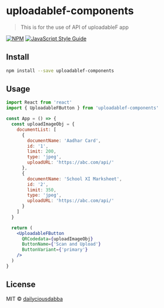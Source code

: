 # uploadablef-components

> This is for the use of API of uploadableF app

[![NPM](https://img.shields.io/npm/v/uploadablef-components.svg)](https://www.npmjs.com/package/uploadablef-components) [![JavaScript Style Guide](https://img.shields.io/badge/code_style-standard-brightgreen.svg)](https://standardjs.com)

## Install

```bash
npm install --save uploadablef-components
```

## Usage

```jsx
import React from 'react'
import { UploadableFButton } from 'uploadablef-components'

const App = () => {
  const uploadImageObj = {
    documentList: [
      {
        documentName: 'Aadhar Card',
        id: '1',
        limit: 200,
        type: 'jpeg',
        uploadURL: 'https://abc.com/api/'
      },
      {
        documentName: 'School XI Marksheet',
        id: '2',
        limit: 350,
        type: 'jpeg',
        uploadURL: 'https://abc.com/api/'
      }
    ]
  }

  return (
    <UploadableFButton
      QRCodedata={uploadImageObj}
      ButtonName={'Scan and Upload'}
      ButtonVariant={'primary'}
    />
  )
}
```

## License

MIT © [dailyciousdabba](https://github.com/dailyciousdabba)
